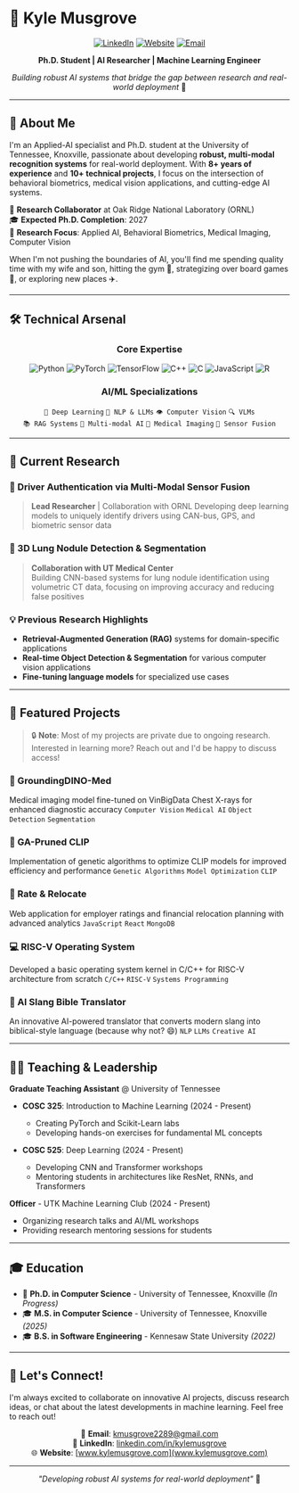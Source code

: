# 🚀 Kyle Musgrove

<div align="center">
  
  [![LinkedIn](https://img.shields.io/badge/LinkedIn-Connect-blue?style=for-the-badge&logo=linkedin)](www.linkedin.com/in/kyle-musgrove1)
  [![Website](https://img.shields.io/badge/Website-Visit-brightgreen?style=for-the-badge&logo=google-chrome)](www.kylemusgrove.com)
  [![Email](https://img.shields.io/badge/Email-Contact-red?style=for-the-badge&logo=gmail)](mailto:kmusgrove2289@gmail.com)
  
  **Ph.D. Student | AI Researcher | Machine Learning Engineer**
  
  *Building robust AI systems that bridge the gap between research and real-world deployment* 🤖
  
</div>

---

## 👋 About Me

I'm an Applied-AI specialist and Ph.D. student at the University of Tennessee, Knoxville, passionate about developing **robust, multi-modal recognition systems** for real-world deployment. With **8+ years of experience** and **10+ technical projects**, I focus on the intersection of behavioral biometrics, medical vision applications, and cutting-edge AI systems.

🔬 **Research Collaborator** at Oak Ridge National Laboratory (ORNL)  
🎓 **Expected Ph.D. Completion**: 2027  
🧠 **Research Focus**: Applied AI, Behavioral Biometrics, Medical Imaging, Computer Vision  

When I'm not pushing the boundaries of AI, you'll find me spending quality time with my wife and son, hitting the gym 💪, strategizing over board games 🎲, or exploring new places ✈️.

---

## 🛠️ Technical Arsenal

<div align="center">

### Core Expertise
![Python](https://img.shields.io/badge/Python-3776AB?style=for-the-badge&logo=python&logoColor=white)
![PyTorch](https://img.shields.io/badge/PyTorch-EE4C2C?style=for-the-badge&logo=pytorch&logoColor=white)
![TensorFlow](https://img.shields.io/badge/TensorFlow-FF6F00?style=for-the-badge&logo=tensorflow&logoColor=white)
![C++](https://img.shields.io/badge/C++-00599C?style=for-the-badge&logo=cplusplus&logoColor=white)
![C](https://img.shields.io/badge/C-00599C?style=for-the-badge&logo=c&logoColor=white)
![JavaScript](https://img.shields.io/badge/JavaScript-F7DF1E?style=for-the-badge&logo=javascript&logoColor=black)
![R](https://img.shields.io/badge/R-276DC3?style=for-the-badge&logo=r&logoColor=white)



### AI/ML Specializations
`🤖 Deep Learning` `🧠 NLP & LLMs` `👁️ Computer Vision` `🔍 VLMs`  
`📚 RAG Systems` `🎯 Multi-modal AI` `🏥 Medical Imaging` `🚗 Sensor Fusion`

</div>

---

## 🔬 Current Research

### 🚗 Driver Authentication via Multi-Modal Sensor Fusion
> **Lead Researcher** | Collaboration with ORNL 
> Developing deep learning models to uniquely identify drivers using CAN-bus, GPS, and biometric sensor data

### 🏥 3D Lung Nodule Detection & Segmentation
> **Collaboration with UT Medical Center**  
> Building CNN-based systems for lung nodule identification using volumetric CT data, focusing on improving accuracy and reducing false positives

### 💡 Previous Research Highlights
- **Retrieval-Augmented Generation (RAG)** systems for domain-specific applications
- **Real-time Object Detection & Segmentation** for various computer vision applications
- **Fine-tuning language models** for specialized use cases

---

## 🎯 Featured Projects

> 🔒 **Note**: Most of my projects are private due to ongoing research. Interested in learning more? Reach out and I'd be happy to discuss access!

### 🏥 GroundingDINO-Med
Medical imaging model fine-tuned on VinBigData Chest X-rays for enhanced diagnostic accuracy
`Computer Vision` `Medical AI` `Object Detection` `Segmentation`

### 🧬 GA-Pruned CLIP
Implementation of genetic algorithms to optimize CLIP models for improved efficiency and performance
`Genetic Algorithms` `Model Optimization` `CLIP`

### 📍 Rate & Relocate
Web application for employer ratings and financial relocation planning with advanced analytics
`JavaScript` `React` `MongoDB`

### 💻 RISC-V Operating System
Developed a basic operating system kernel in C/C++ for RISC-V architecture from scratch
`C/C++` `RISC-V` `Systems Programming`

### 📖 AI Slang Bible Translator
An innovative AI-powered translator that converts modern slang into biblical-style language (because why not? 😄)
`NLP` `LLMs` `Creative AI`

---

## 👨‍🏫 Teaching & Leadership

**Graduate Teaching Assistant** @ University of Tennessee
- **COSC 325**: Introduction to Machine Learning (2024 - Present)
  - Creating PyTorch and Scikit-Learn labs
  - Developing hands-on exercises for fundamental ML concepts
  
- **COSC 525**: Deep Learning (2024 - Present)
  - Developing CNN and Transformer workshops
  - Mentoring students in architectures like ResNet, RNNs, and Transformers

**Officer** - UTK Machine Learning Club (2024 - Present)
- Organizing research talks and AI/ML workshops
- Providing research mentoring sessions for students

---

## 🎓 Education

- 🎯 **Ph.D. in Computer Science** - University of Tennessee, Knoxville *(In Progress)*
- 🎓 **M.S. in Computer Science** - University of Tennessee, Knoxville *(2025)*
- 🎓 **B.S. in Software Engineering** - Kennesaw State University *(2022)*

---

## 🤝 Let's Connect!

I'm always excited to collaborate on innovative AI projects, discuss research ideas, or chat about the latest developments in machine learning. Feel free to reach out!

<div align="center">
  
  📧 **Email**: [kmusgrove2289@gmail.com](mailto:kmusgrove2289@gmail.com)  
  💼 **LinkedIn**: [linkedin.com/in/kylemusgrove](www.linkedin.com/in/kyle-musgrove1)  
  🌐 **Website**: [www.kylemusgrove.com](www.kylemusgrove.com)  
  
  ---
  
  *"Developing robust AI systems for real-world deployment"* 🚀
  
</div>
